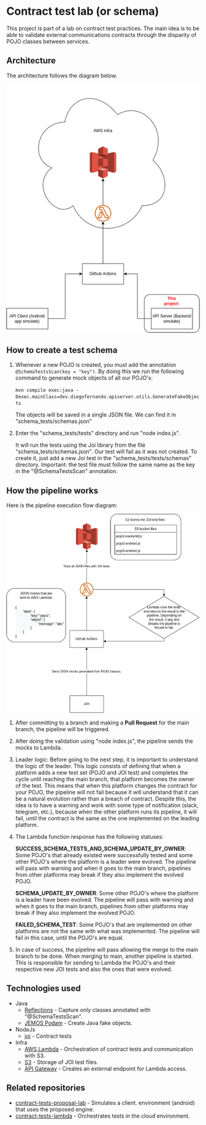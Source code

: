 # Contract test lab (or schema)

This project is part of a lab on contract test practices. The main idea is to be able to validate external communications contracts through the disparity of POJO classes between services.

## Architecture

The architecture follows the diagram below.

![Architecture](docs/architecture.png)

## How to create a test schema

1. Whenever a new POJO is created, you must add the annotation `@SchemaTestsScan(key = "key")`. By doing this we run the following command to generate mock objects of all our POJO's:

   `mvn compile exec:java -Dexec.mainClass=dev.diegofernando.apiserver.utils.GenerateFakeObjects`

   The objects will be saved in a single JSON file. We can find it in "schema_tests/schemas.json"

2. Enter the "schema_tests/tests" directory and run "node index.js".

   It will run the tests using the Joi library from the file "schema_tests/schemas.json". Our test will fail as it was not created. To create it, just add a new Joi test in the "schema_tests/tests/schemas" directory. Important: the test file must follow the same name as the key in the "@SchemaTestsScan" annotation.


## How the pipeline works

Here is the pipeline execution flow diagram:

![Pull request flow](docs/pull.png "Pull request flow")

1. After committing to a branch and making a **Pull Request** for the main branch, the pipeline will be triggered.
2. After doing the validation using "node index.js", the pipeline sends the mocks to Lambda.
3. Leader logic:
   Before going to the next step, it is important to understand the logic of the leader. This logic consists of defining that when a platform adds a new test set (POJO and JOI test) and completes the cycle until reaching the main branch, that platform becomes the owner of the test. This means that when this platform changes the contract for your POJO, the pipeline will not fail because it will understand that it can be a natural evolution rather than a breach of contract. Despite this, the idea is to have a warning and work with some type of notification (slack, telegram, etc.), because when the other platform runs its pipeline, it will fail, until the contract is the same as the one implemented on the leading platform.
4. The Lambda function response has the following statuses:

   **SUCCESS_SCHEMA_TESTS_AND_SCHEMA_UPDATE_BY_OWNER**: Some POJO's that already existed were successfully tested and some other POJO's where the platform is a leader were evolved. The pipeline will pass with warning and when it goes to the main branch, pipelines from other platforms may break if they also implement the evolved POJO.

   **SCHEMA_UPDATE_BY_OWNER**: Some other POJO's where the platform is a leader have been evolved. The pipeline will 
   pass with warning and when it goes to the main branch, pipelines from other platforms may break if they also implement the evolved POJO.

   **FAILED_SCHEMA_TEST**: Some POJO's that are implemented on other platforms are not the same with what was 
   implemented. The pipeline will fail in this case, until the POJO's are equal.

5. In case of success, the pipeline will pass allowing the merge to the main branch to be done. When merging to main, another pipeline is started. This is responsible for sending to Lambda the POJO's and their respective new JOI tests and also the ones that were evolved.

## Technologies used

- Java
  - [Reflections](https://github.com/ronmamo/reflections) - Capture only classes annotated with "@SchemaTestsScan".
  - [JEMOS Podam](https://mtedone.github.io/podam/) - Create Java fake objects.
- NodeJs
  - [joi](https://joi.dev/api) - Contract tests
- Infra
  - [AWS Lambda](https://aws.amazon.com/pt/lambda/) - Orchestration of contract tests and communication with S3.
  - [S3](https://aws.amazon.com/pt/s3/) - Storage of JOI test files.
  - [API Gateway](https://aws.amazon.com/pt/api-gateway/) - Creates an external endpoint for Lambda access.

## Related repositories

- [contract-tests-proposal-lab](https://github.com/diegofsousa/contract-tests-proposal-lab) - Simulates a client.
  environment (android) that uses the proposed engine.
- [contract-tests-lambda](https://github.com/diegofsousa/contract-tests-lambda) - Orchestrates tests in the cloud environment.
